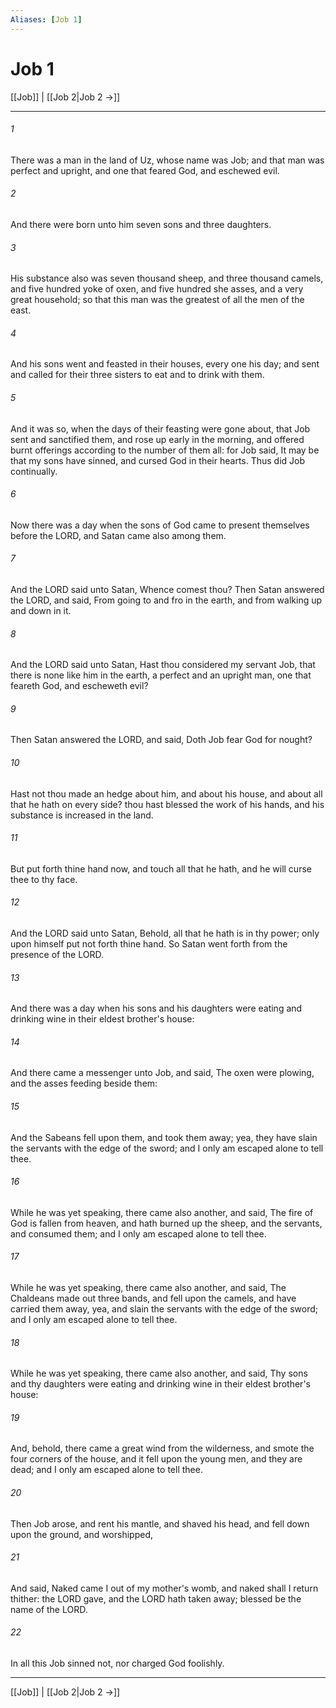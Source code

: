 ```yaml
---
Aliases: [Job 1]
---
```

# Job 1

[[Job]] | [[Job 2|Job 2 →]]
***



###### 1 
There was a man in the land of Uz, whose name was Job; and that man was perfect and upright, and one that feared God, and eschewed evil. 

###### 2 
And there were born unto him seven sons and three daughters. 

###### 3 
His substance also was seven thousand sheep, and three thousand camels, and five hundred yoke of oxen, and five hundred she asses, and a very great household; so that this man was the greatest of all the men of the east. 

###### 4 
And his sons went and feasted in their houses, every one his day; and sent and called for their three sisters to eat and to drink with them. 

###### 5 
And it was so, when the days of their feasting were gone about, that Job sent and sanctified them, and rose up early in the morning, and offered burnt offerings according to the number of them all: for Job said, It may be that my sons have sinned, and cursed God in their hearts. Thus did Job continually. 

###### 6 
Now there was a day when the sons of God came to present themselves before the LORD, and Satan came also among them. 

###### 7 
And the LORD said unto Satan, Whence comest thou? Then Satan answered the LORD, and said, From going to and fro in the earth, and from walking up and down in it. 

###### 8 
And the LORD said unto Satan, Hast thou considered my servant Job, that there is none like him in the earth, a perfect and an upright man, one that feareth God, and escheweth evil? 

###### 9 
Then Satan answered the LORD, and said, Doth Job fear God for nought? 

###### 10 
Hast not thou made an hedge about him, and about his house, and about all that he hath on every side? thou hast blessed the work of his hands, and his substance is increased in the land. 

###### 11 
But put forth thine hand now, and touch all that he hath, and he will curse thee to thy face. 

###### 12 
And the LORD said unto Satan, Behold, all that he hath is in thy power; only upon himself put not forth thine hand. So Satan went forth from the presence of the LORD. 

###### 13 
And there was a day when his sons and his daughters were eating and drinking wine in their eldest brother's house: 

###### 14 
And there came a messenger unto Job, and said, The oxen were plowing, and the asses feeding beside them: 

###### 15 
And the Sabeans fell upon them, and took them away; yea, they have slain the servants with the edge of the sword; and I only am escaped alone to tell thee. 

###### 16 
While he was yet speaking, there came also another, and said, The fire of God is fallen from heaven, and hath burned up the sheep, and the servants, and consumed them; and I only am escaped alone to tell thee. 

###### 17 
While he was yet speaking, there came also another, and said, The Chaldeans made out three bands, and fell upon the camels, and have carried them away, yea, and slain the servants with the edge of the sword; and I only am escaped alone to tell thee. 

###### 18 
While he was yet speaking, there came also another, and said, Thy sons and thy daughters were eating and drinking wine in their eldest brother's house: 

###### 19 
And, behold, there came a great wind from the wilderness, and smote the four corners of the house, and it fell upon the young men, and they are dead; and I only am escaped alone to tell thee. 

###### 20 
Then Job arose, and rent his mantle, and shaved his head, and fell down upon the ground, and worshipped, 

###### 21 
And said, Naked came I out of my mother's womb, and naked shall I return thither: the LORD gave, and the LORD hath taken away; blessed be the name of the LORD. 

###### 22 
In all this Job sinned not, nor charged God foolishly.

***
[[Job]] | [[Job 2|Job 2 →]]
